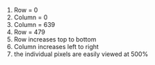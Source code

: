 1. Row = 0
2. Column = 0
3. Column = 639
4. Row = 479
5. Row increases top to bottom
6. Column increases left to right
7. the individual pixels are easily viewed at 500%